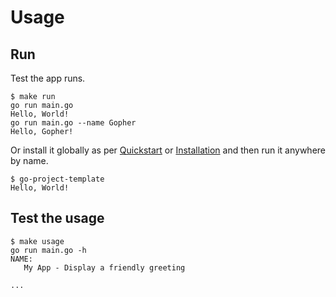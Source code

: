 # Usage


## Run

Test the app runs.

```console
$ make run
go run main.go
Hello, World!
go run main.go --name Gopher
Hello, Gopher!
```

Or install it globally as per [Quickstart](quickstart.md) or [Installation](installation.md) and then run it anywhere by name.

```console
$ go-project-template
Hello, World!
```


## Test the usage

```console
$ make usage
go run main.go -h
NAME:
   My App - Display a friendly greeting
   
...
```
